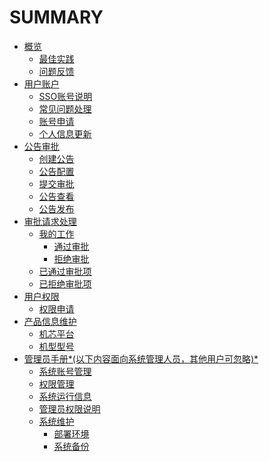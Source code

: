 # SUMMARY

* [概览](README.md)
	* [最佳实践](bestuse.md)
   	* [问题反馈](feedback.md)
* [用户账户](useraccount/account.md)
	* [SSO账号说明](useraccount/ssoInfo.md)
	* [常见问题处理](useraccount/normalException.md)
	* [账号申请](useraccount/accountApply.md)
	* [个人信息更新]()
* [公告审批](notice/README.md)
	* [创建公告](notice/createNew.md)
	* [公告配置](notice/createNew.md)
	* [提交审批](notice/createNew.md)
	* [公告查看](notice/createNew.md)
	* [公告发布](notice/createNew.md)
* [审批请求处理]()
	* [我的工作]()
		* [通过审批]()
		* [拒绝审批]()
	* [已通过审批项]()
	* [已拒绝审批项]()
* [用户权限]()
	* [权限申请]()
* [产品信息维护]()
	* [机芯平台]()
	* [机型型号]()
* [管理员手册*(以下内容面向系统管理人员，其他用户可忽略)*]()
	* [系统账号管理]()
	* [权限管理]()
	* [系统运行信息]()
	* [管理员权限说明]()
	* [系统维护]()
		* [部署环境]()
		* [系统备份]()
